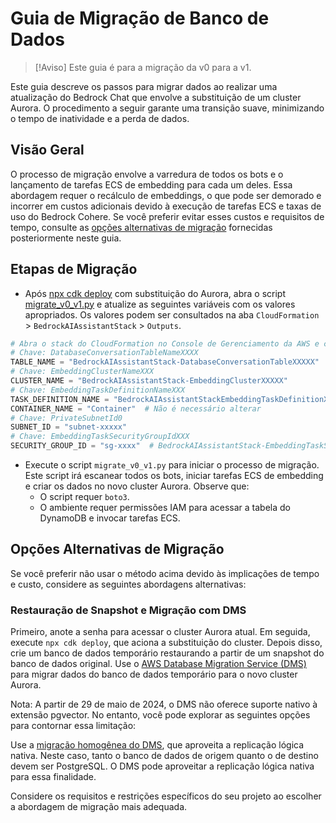 # Guia de Migração de Banco de Dados

> [!Aviso]
> Este guia é para a migração da v0 para a v1.

Este guia descreve os passos para migrar dados ao realizar uma atualização do Bedrock Chat que envolve a substituição de um cluster Aurora. O procedimento a seguir garante uma transição suave, minimizando o tempo de inatividade e a perda de dados.

## Visão Geral

O processo de migração envolve a varredura de todos os bots e o lançamento de tarefas ECS de embedding para cada um deles. Essa abordagem requer o recálculo de embeddings, o que pode ser demorado e incorrer em custos adicionais devido à execução de tarefas ECS e taxas de uso do Bedrock Cohere. Se você preferir evitar esses custos e requisitos de tempo, consulte as [opções alternativas de migração](#alternative-migration-options) fornecidas posteriormente neste guia.

## Etapas de Migração

- Após [npx cdk deploy](../README.md#deploy-using-cdk) com substituição do Aurora, abra o script [migrate_v0_v1.py](./migrate_v0_v1.py) e atualize as seguintes variáveis com os valores apropriados. Os valores podem ser consultados na aba `CloudFormation` > `BedrockAIAssistantStack` > `Outputs`.

```py
# Abra o stack do CloudFormation no Console de Gerenciamento da AWS e copie os valores da aba Outputs.
# Chave: DatabaseConversationTableNameXXXX
TABLE_NAME = "BedrockAIAssistantStack-DatabaseConversationTableXXXXX"
# Chave: EmbeddingClusterNameXXX
CLUSTER_NAME = "BedrockAIAssistantStack-EmbeddingClusterXXXXX"
# Chave: EmbeddingTaskDefinitionNameXXX
TASK_DEFINITION_NAME = "BedrockAIAssistantStackEmbeddingTaskDefinitionXXXXX"
CONTAINER_NAME = "Container"  # Não é necessário alterar
# Chave: PrivateSubnetId0
SUBNET_ID = "subnet-xxxxx"
# Chave: EmbeddingTaskSecurityGroupIdXXX
SECURITY_GROUP_ID = "sg-xxxx"  # BedrockAIAssistantStack-EmbeddingTaskSecurityGroupXXXXX
```

- Execute o script `migrate_v0_v1.py` para iniciar o processo de migração. Este script irá escanear todos os bots, iniciar tarefas ECS de embedding e criar os dados no novo cluster Aurora. Observe que:
  - O script requer `boto3`.
  - O ambiente requer permissões IAM para acessar a tabela do DynamoDB e invocar tarefas ECS.

## Opções Alternativas de Migração

Se você preferir não usar o método acima devido às implicações de tempo e custo, considere as seguintes abordagens alternativas:

### Restauração de Snapshot e Migração com DMS

Primeiro, anote a senha para acessar o cluster Aurora atual. Em seguida, execute `npx cdk deploy`, que aciona a substituição do cluster. Depois disso, crie um banco de dados temporário restaurando a partir de um snapshot do banco de dados original.
Use o [AWS Database Migration Service (DMS)](https://aws.amazon.com/dms/) para migrar dados do banco de dados temporário para o novo cluster Aurora.

Nota: A partir de 29 de maio de 2024, o DMS não oferece suporte nativo à extensão pgvector. No entanto, você pode explorar as seguintes opções para contornar essa limitação:

Use a [migração homogênea do DMS](https://docs.aws.amazon.com/dms/latest/userguide/dm-migrating-data.html), que aproveita a replicação lógica nativa. Neste caso, tanto o banco de dados de origem quanto o de destino devem ser PostgreSQL. O DMS pode aproveitar a replicação lógica nativa para essa finalidade.

Considere os requisitos e restrições específicos do seu projeto ao escolher a abordagem de migração mais adequada.